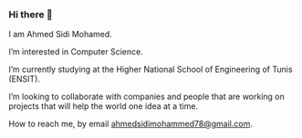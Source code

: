 ### Hi there 👋

<!--
**ahmed00078/ahmed00078** is a ✨ _special_ ✨ repository because its `README.md` (this file) appears on your GitHub profile.

Here are some ideas to get you started:

- 🔭 I’m currently working on ...
- 🌱 I’m currently learning at ENSIT
- 👯 I’m looking to collaborate on ...
- 🤔 I’m looking for help with ...
- 💬 Ask me about ...
- 📫 How to reach me: ...
- 😄 Pronouns: ...
- ⚡ Fun fact: ...
-->
I am Ahmed Sidi Mohamed.

I’m interested in Computer Science.

I’m currently studying at the Higher National School of Engineering of Tunis (ENSIT).

I’m looking to collaborate with companies and people that are working on projects that will help the world one idea at a time.

How to reach me, by email ahmedsidimohammed78@gmail.com.
